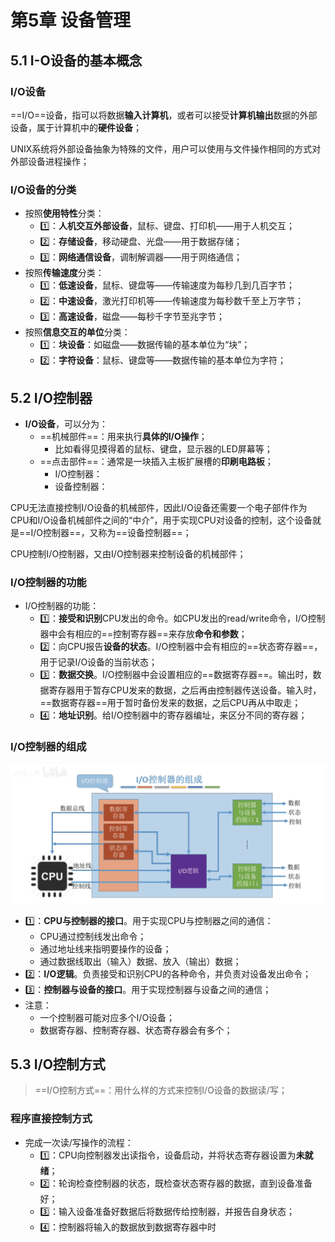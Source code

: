 # 第5章 设备管理

## 5.1 I-O设备的基本概念

### I/O设备

==I/O==设备，指可以将数据**输入计算机**，或者可以接受**计算机输出**数据的外部设备，属于计算机中的**硬件设备**；

UNIX系统将外部设备抽象为特殊的文件，用户可以使用与文件操作相同的方式对外部设备进程操作；

### I/O设备的分类

- 按照**使用特性**分类：
    - :one:：**人机交互外部设备**，鼠标、键盘、打印机——用于人机交互；
    - :two:：**存储设备**，移动硬盘、光盘——用于数据存储；
    - :three:：**网络通信设备**，调制解调器——用于网络通信；
- 按照**传输速度**分类：
    - :one:：**低速设备**，鼠标、键盘等——传输速度为每秒几到几百字节；
    - :two:：**中速设备**，激光打印机等——传输速度为每秒数千至上万字节；
    - :three:：**高速设备**，磁盘——每秒千字节至兆字节；
- 按照**信息交互的单位**分类：
    - :one:：**块设备**：如磁盘——数据传输的基本单位为“块”；
    - :two:：**字符设备**：鼠标、键盘等——数据传输的基本单位为字符；



## 5.2 I/O控制器

- **I/O设备**，可以分为：
    - ==机械部件==：用来执行**具体的I/O操作**；
        - 比如看得见摸得着的鼠标、键盘，显示器的LED屏幕等；
    - ==点击部件==：通常是一块插入主板扩展槽的**印刷电路板**；
        - I/O控制器：
        - 设备控制器：

CPU无法直接控制I/O设备的机械部件，因此I/O设备还需要一个电子部件作为CPU和I/O设备机械部件之间的“中介”，用于实现CPU对设备的控制，这个设备就是==I/O控制器==，又称为==设备控制器==；

CPU控制I/O控制器，又由I/O控制器来控制设备的机械部件；

### I/O控制器的功能

- I/O控制器的功能：
    - :one:：**接受和识别**CPU发出的命令。如CPU发出的read/write命令，I/O控制器中会有相应的==控制寄存器==来存放**命令和参数**；
    - :two:：向CPU报告**设备的状态**。I/O控制器中会有相应的==状态寄存器==，用于记录I/O设备的当前状态；
    - :three:：**数据交换**。I/O控制器中会设置相应的==数据寄存器==。输出时，数据寄存器用于暂存CPU发来的数据，之后再由控制器传送设备。输入时，==数据寄存器==用于暂时备份发来的数据，之后CPU再从中取走；
    - :four:：**地址识别**。给I/O控制器中的寄存器编址，来区分不同的寄存器；

### I/O控制器的组成

<img src="./pics/第5章设备管理.assets/image-20220703183227658.png" alt="image-20220703183227658" style="zoom:50%;" />

- :one:：**CPU与控制器的接口**。用于实现CPU与控制器之间的通信：
    - CPU通过控制线发出命令；
    - 通过地址线来指明要操作的设备；
    - 通过数据线取出（输入）数据、放入（输出）数据；
- :two:：**I/O逻辑**。负责接受和识别CPU的各种命令，并负责对设备发出命令；
- :three:：**控制器与设备的接口**。用于实现控制器与设备之间的通信；
- 注意：
    - 一个控制器可能对应多个I/O设备；
    - 数据寄存器、控制寄存器、状态寄存器会有多个；



## 5.3 I/O控制方式

> ==I/O控制方式==：用什么样的方式来控制I/O设备的数据读/写；

### 程序直接控制方式

- 完成一次读/写操作的流程：
    - :one:：CPU向控制器发出读指令，设备启动，并将状态寄存器设置为**未就绪**；
    - :two:：轮询检查控制器的状态，既检查状态寄存器的数据，直到设备准备好；
    - :three:：输入设备准备好数据后将数据传给控制器，并报告自身状态；
    - :four:：控制器将输入的数据放到数据寄存器中时